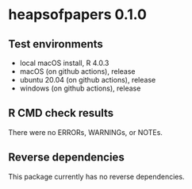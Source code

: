 # heapsofpapers 0.1.0

## Test environments

* local macOS install, R 4.0.3
* macOS (on github actions), release 
* ubuntu 20.04 (on github actions), release
* windows (on github actions), release

## R CMD check results

There were no ERRORs, WARNINGs, or  NOTEs.

## Reverse dependencies

This package currently has no reverse dependencies.
